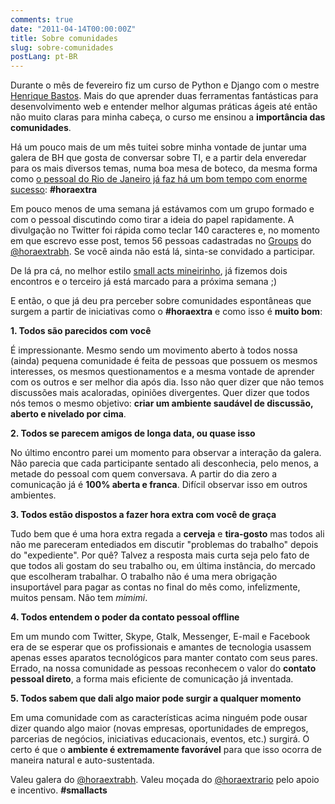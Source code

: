 ```yaml
---
comments: true
date: "2011-04-14T00:00:00Z"
title: Sobre comunidades
slug: sobre-comunidades
postLang: pt-BR
---
```


Durante o mês de fevereiro fiz um curso de Python e Django com o mestre [Henrique Bastos](http://twitter.com/henriquebastos). Mais do que aprender duas ferramentas fantásticas para desenvolvimento web e entender melhor algumas práticas ágeis até então não muito claras para minha cabeça, o curso me ensinou a **importância das comunidades**.

Há um pouco mais de um mês tuitei sobre minha vontade de juntar uma galera de BH que gosta de conversar sobre TI, e a partir dela enveredar para os mais diversos temas, numa boa mesa de boteco, da mesma forma como [o pessoal do Rio de Janeiro já faz há um bom tempo com enorme sucesso](http://horaextra.org/): __#horaextra__

Em pouco menos de uma semana já estávamos com um grupo formado e com o pessoal discutindo como tirar a ideia do papel rapidamente. A divulgação no Twitter foi rápida como teclar 140 caracteres e, no momento em que escrevo esse post, temos 56 pessoas cadastradas no [Groups](http://groups.google.com/group/horaextrabh) do [@horaextrabh](http://twitter.com/horaextrabh). Se você ainda não está lá, sinta-se convidado a participar.

De lá pra cá, no melhor estilo [small acts mineirinho](http://smallactsmanifesto.org/), já fizemos dois encontros e o terceiro já está marcado para a próxima semana ;)

E então, o que já deu pra perceber sobre comunidades espontâneas que surgem a partir de iniciativas como o __#horaextra__ e como isso é __muito bom__:

__1. Todos são parecidos com você__

É impressionante. Mesmo sendo um movimento aberto à todos nossa (ainda) pequena comunidade é feita de pessoas que possuem os mesmos interesses, os mesmos questionamentos e a mesma vontade de aprender com os outros e ser melhor dia após dia. Isso não quer dizer que não temos discussões mais acaloradas, opiniões divergentes. Quer dizer que todos nós temos o mesmo objetivo: **criar um ambiente saudável de discussão, aberto e nivelado por cima**.

__2. Todos se parecem amigos de longa data, ou quase isso__

No último encontro parei um momento para observar a interação da galera. Não parecia que cada participante sentado ali desconhecia, pelo menos, a metade do pessoal com quem conversava. A partir do dia zero a comunicação já é __100% aberta e franca__. Difícil observar isso em outros ambientes.

__3. Todos estão dispostos a fazer hora extra com você de graça__

Tudo bem que é uma hora extra regada a __cerveja__ e __tira-gosto__ mas todos ali não me pareceram entediados em discutir "problemas do trabalho" depois do "expediente". Por quê? Talvez a resposta mais curta seja pelo fato de que todos ali gostam do seu trabalho ou, em última instância, do mercado que escolheram trabalhar. O trabalho não é uma mera obrigação insuportável para pagar as contas no final do mês como, infelizmente, muitos pensam. Não tem _mimimi_.

__4. Todos entendem o poder da contato pessoal offline__

Em um mundo com Twitter, Skype, Gtalk, Messenger, E-mail e Facebook era de se esperar que os profissionais e amantes de tecnologia usassem apenas esses aparatos tecnológicos para manter contato com seus pares. Errado, na nossa comunidade as pessoas reconhecem o valor do __contato pessoal direto__, a forma mais eficiente de comunicação já inventada.

__5. Todos sabem que dali algo maior pode surgir a qualquer momento__

Em uma comunidade com as características acima ninguém pode ousar dizer quando algo maior (novas empresas, oportunidades de empregos, parcerias de negócios, iniciativas educacionais, eventos, etc.) surgirá. O certo é que o __ambiente é extremamente favorável__ para que isso ocorra de maneira natural e auto-sustentada.

Valeu galera do [@horaextrabh](http://twitter.com/horaextrabh). Valeu moçada do [@horaextrario](http://twitter.com/horaextrario) pelo apoio e incentivo. **#smallacts**
